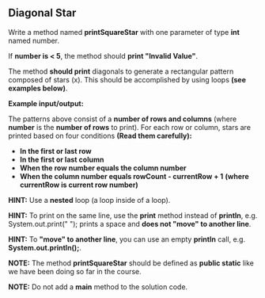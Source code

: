 ## Diagonal Star

Write a method named **printSquareStar** with one parameter of type **int** named number.

If **number is < 5**, the method should **print "Invalid Value"**.

The method **should print** diagonals to generate a rectangular pattern composed of
stars (x). This should be accomplished by using loops **(see examples below)**.

**Example input/output:**

The patterns above consist of a **number of rows and columns** (where **number**
is the **number of rows** to print). For each row or column, stars are printed
based on four conditions **(Read them carefully):**

- **In the first or last row**
- **In the first or last column**
- **When the row number equals the column number**
- **When the column number equals rowCount - currentRow + 1**
  **(where currentRow is current row number)**

**HINT:** Use a **nested** loop (a loop inside of a loop).

**HINT:** To print on the same line, use the **print** method instead of **println**, e.g.
System.out.print(" "); prints a space and **does not "move" to another line**.

**HINT:** To **"move" to another line**, you can use an empty **println** call,
e.g. **System.out.println();**.

**NOTE:** The method **printSquareStar** should be defined as **public static** like we
have been doing so far in the course.

**NOTE:** Do not add a **main** method to the solution code.

